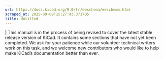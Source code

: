 ```yaml
---
url: https://docs.kicad.org/9.0/fr/eeschema/eeschema.html
scraped_at: 2025-09-08T15:27:43.371705
title: Untitled
---
```


|  This manual is in the process of being revised to cover the latest stable
release version of KiCad. It contains some sections that have not yet been
completed. We ask for your patience while our volunteer technical writers work
on this task, and we welcome new contributors who would like to help make
KiCad’s documentation better than ever.


